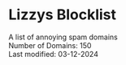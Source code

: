 # Lizzys Blocklist
A list of annoying spam domains<br>
Number of Domains: 150<br>
Last modified: 03-12-2024<br>
